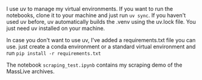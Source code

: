 I use uv to manage my virtual environments. If you want to run the notebooks, clone it to your machine and just run `uv sync`. If you haven't used uv before, uv automatically builds the .venv using the uv.lock file. You just need uv installed on your machine. 

In case you don't want to use uv, I've added a requirements.txt file you can use. just create a conda environment or a standard virtual environment and run `pip install -r requirements.txt`

The notebook `scraping_test.ipynb` contains my scraping demo of the MassLive archives.
